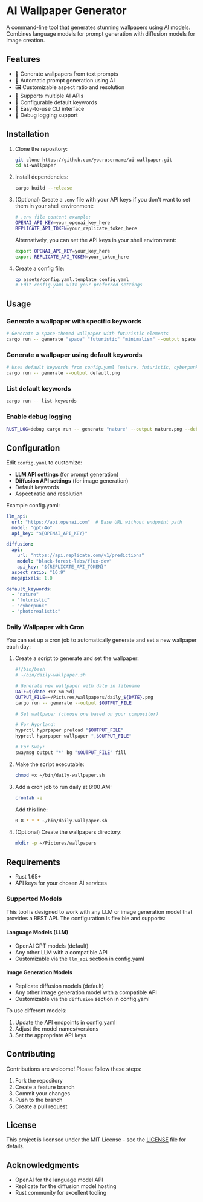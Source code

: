 # AI Wallpaper Generator

A command-line tool that generates stunning wallpapers using AI models. Combines language models for prompt generation with diffusion models for image creation.

## Features

- 🎨 Generate wallpapers from text prompts
- 🤖 Automatic prompt generation using AI
- 🖼️ Customizable aspect ratio and resolution
- 🔑 Supports multiple AI APIs
- 📝 Configurable default keywords
- 🐚 Easy-to-use CLI interface
- 🐛 Debug logging support

## Installation

1. Clone the repository:
   ```bash
   git clone https://github.com/yourusername/ai-wallpaper.git
   cd ai-wallpaper
   ```

2. Install dependencies:
   ```bash
   cargo build --release
   ```

3. (Optional) Create a `.env` file with your API keys if you don't want to set them in your shell environment:
   ```bash
   # .env file content example:
   OPENAI_API_KEY=your_openai_key_here
   REPLICATE_API_TOKEN=your_replicate_token_here
   ```
   Alternatively, you can set the API keys in your shell environment:
   ```bash
   export OPENAI_API_KEY=your_key_here
   export REPLICATE_API_TOKEN=your_token_here
   ```

4. Create a config file:
   ```bash
   cp assets/config.yaml.template config.yaml
   # Edit config.yaml with your preferred settings
   ```

## Usage

### Generate a wallpaper with specific keywords
```bash
# Generate a space-themed wallpaper with futuristic elements
cargo run -- generate "space" "futuristic" "minimalism" --output space.png
```

### Generate a wallpaper using default keywords
```bash
# Uses default keywords from config.yaml (nature, futuristic, cyberpunk, photorealistic)
cargo run -- generate --output default.png
```

### List default keywords
```bash
cargo run -- list-keywords
```

### Enable debug logging
```bash
RUST_LOG=debug cargo run -- generate "nature" --output nature.png --debug
```

## Configuration

Edit `config.yaml` to customize:

- **LLM API settings** (for prompt generation)
- **Diffusion API settings** (for image generation)
- Default keywords
- Aspect ratio and resolution

Example config.yaml:
```yaml
llm_api:
  url: "https://api.openai.com"  # Base URL without endpoint path
  model: "gpt-4o"
  api_key: "${OPENAI_API_KEY}"

diffusion:
  api:
    url: "https://api.replicate.com/v1/predictions"
    model: "black-forest-labs/flux-dev"
    api_key: "${REPLICATE_API_TOKEN}"
  aspect_ratio: "16:9"
  megapixels: 1.0

default_keywords:
  - "nature"
  - "futuristic"
  - "cyberpunk"
  - "photorealistic"
```

### Daily Wallpaper with Cron

You can set up a cron job to automatically generate and set a new wallpaper each day:

1. Create a script to generate and set the wallpaper:
   ```bash
   #!/bin/bash
   # ~/bin/daily-wallpaper.sh
   
   # Generate new wallpaper with date in filename
   DATE=$(date +%Y-%m-%d)
   OUTPUT_FILE=~/Pictures/wallpapers/daily_${DATE}.png
   cargo run -- generate --output $OUTPUT_FILE
   
   # Set wallpaper (choose one based on your compositor)

   # For Hyprland:
   hyprctl hyprpaper preload "$OUTPUT_FILE"
   hyprctl hyprpaper wallpaper ",$OUTPUT_FILE"

   # For Sway:
   swaymsg output "*" bg "$OUTPUT_FILE" fill
   ```

2. Make the script executable:
   ```bash
   chmod +x ~/bin/daily-wallpaper.sh
   ```

3. Add a cron job to run daily at 8:00 AM:
   ```bash
   crontab -e
   ```
   Add this line:
   ```bash
   0 8 * * * ~/bin/daily-wallpaper.sh
   ```

4. (Optional) Create the wallpapers directory:
   ```bash
   mkdir -p ~/Pictures/wallpapers
   ```

## Requirements

- Rust 1.65+
- API keys for your chosen AI services

### Supported Models

This tool is designed to work with any LLM or image generation model that provides a REST API. The configuration is flexible and supports:

#### Language Models (LLM)
- OpenAI GPT models (default)
- Any other LLM with a compatible API
- Customizable via the `llm_api` section in config.yaml

#### Image Generation Models
- Replicate diffusion models (default)
- Any other image generation model with a compatible API
- Customizable via the `diffusion` section in config.yaml

To use different models:
1. Update the API endpoints in config.yaml
2. Adjust the model names/versions
3. Set the appropriate API keys

## Contributing

Contributions are welcome! Please follow these steps:

1. Fork the repository
2. Create a feature branch
3. Commit your changes
4. Push to the branch
5. Create a pull request

## License

This project is licensed under the MIT License - see the [LICENSE](LICENSE) file for details.

## Acknowledgments

- OpenAI for the language model API
- Replicate for the diffusion model hosting
- Rust community for excellent tooling

